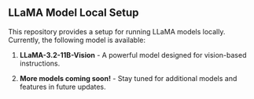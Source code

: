 ## LLaMA Model Local Setup

This repository provides a setup for running LLaMA models locally. Currently, the following model is available:

1. **LLaMA-3.2-11B-Vision** - A powerful model designed for vision-based instructions.

2. **More models coming soon!** - Stay tuned for additional models and features in future updates.
